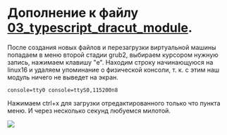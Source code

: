 # Дополнение к файлу [03_typescript_dracut_module](03_typescript_dracut_module).

После создания новых файлов и перезагрузки виртуальной машины попадаем в меню второй стадии grub2, выбираем курсором нужную запись, нажимаем клавишу "e".
Находим строку начинающуюся на linux16 и удаляем упоминание о физической консоли, т. к. с этим наш модуль ничего не выведет на экран.

    console=tty0 console=ttyS0,115200n8

Нажимаем ctrl+x для загрузки отредактированного только что пункта меню. И через несколько секунд любуемся милотой.

![](https://github.com/timlok/otus-linux/raw/master/homework/07/03.%20%D0%B4%D0%BE%D0%B1%D0%B0%D0%B2%D0%BB%D0%B5%D0%BD%D0%B8%D0%B5%20%D0%BC%D0%BE%D0%B4%D1%83%D0%BB%D1%8F%20dracut/Screenshot_20190303_114618.png)
